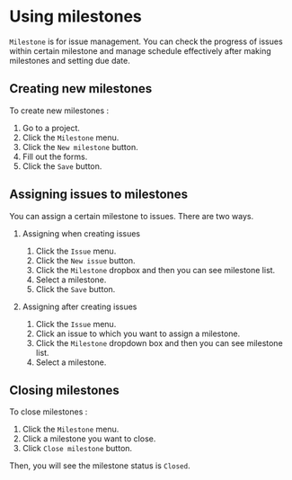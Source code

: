 # Using milestones

`Milestone` is for issue management. You can check the progress of issues within certain milestone and manage schedule effectively after making milestones and setting due date.


Creating new milestones
-----------------------

To create new milestones :

1. Go to a project. 
1. Click the `Milestone` menu.
1. Click the `New milestone` button.
1. Fill out the forms.
1. Click the `Save` button.


Assigning issues to milestones
------------------------------

You can assign a certain milestone to issues. There are two ways.

1. Assigning when creating issues
    1. Click the `Issue` menu.
    1. Click the `New issue` button.
    1. Click the `Milestone` dropbox and then you can see milestone list.
    1. Select a milestone.
    1. Click the `Save` button.

1. Assigning after creating issues
    1. Click the `Issue` menu.
    1. Click an issue to which you want to assign a milestone.
    1. Click the `Milestone` dropdown box and then you can see milestone list.
    1. Select a milestone.


Closing milestones
------------------

To close milestones :

1. Click the `Milestone` menu.
1. Click a milestone you want to close.
1. Click `Close milestone` button.

Then, you will see the milestone status is `Closed`.
